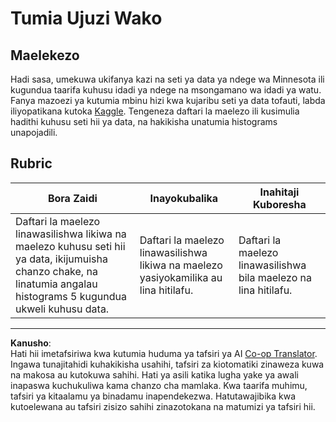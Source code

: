 <!--
CO_OP_TRANSLATOR_METADATA:
{
  "original_hash": "40eeb9b9f94009c537c7811f9f27f037",
  "translation_date": "2025-08-26T16:52:32+00:00",
  "source_file": "3-Data-Visualization/10-visualization-distributions/assignment.md",
  "language_code": "sw"
}
-->
# Tumia Ujuzi Wako

## Maelekezo

Hadi sasa, umekuwa ukifanya kazi na seti ya data ya ndege wa Minnesota ili kugundua taarifa kuhusu idadi ya ndege na msongamano wa idadi ya watu. Fanya mazoezi ya kutumia mbinu hizi kwa kujaribu seti ya data tofauti, labda iliyopatikana kutoka [Kaggle](https://www.kaggle.com/). Tengeneza daftari la maelezo ili kusimulia hadithi kuhusu seti hii ya data, na hakikisha unatumia histograms unapojadili.

## Rubric

Bora Zaidi | Inayokubalika | Inahitaji Kuboresha
--- | --- | -- |
Daftari la maelezo linawasilishwa likiwa na maelezo kuhusu seti hii ya data, ikijumuisha chanzo chake, na linatumia angalau histograms 5 kugundua ukweli kuhusu data. | Daftari la maelezo linawasilishwa likiwa na maelezo yasiyokamilika au lina hitilafu. | Daftari la maelezo linawasilishwa bila maelezo na lina hitilafu.

---

**Kanusho**:  
Hati hii imetafsiriwa kwa kutumia huduma ya tafsiri ya AI [Co-op Translator](https://github.com/Azure/co-op-translator). Ingawa tunajitahidi kuhakikisha usahihi, tafsiri za kiotomatiki zinaweza kuwa na makosa au kutokuwa sahihi. Hati ya asili katika lugha yake ya awali inapaswa kuchukuliwa kama chanzo cha mamlaka. Kwa taarifa muhimu, tafsiri ya kitaalamu ya binadamu inapendekezwa. Hatutawajibika kwa kutoelewana au tafsiri zisizo sahihi zinazotokana na matumizi ya tafsiri hii.